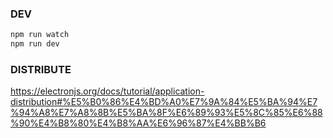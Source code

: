 ### DEV
```bash
npm run watch
npm run dev
```

### DISTRIBUTE
https://electronjs.org/docs/tutorial/application-distribution#%E5%B0%86%E4%BD%A0%E7%9A%84%E5%BA%94%E7%94%A8%E7%A8%8B%E5%BA%8F%E6%89%93%E5%8C%85%E6%88%90%E4%B8%80%E4%B8%AA%E6%96%87%E4%BB%B6